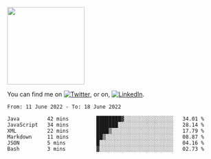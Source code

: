 <!-- ![visitors](https://visitor-badge.glitch.me/badge?page_id=page.id) -->

<img height="180em" src="https://github-readme-stats.vercel.app/api?username=alihernandez&show_icons=true&hide_border=true&&count_private=true&include_all_commits=true" />

<!-- Actual text -->

You can find me on [![Twitter][1.2]][1], or on, [![LinkedIn][2.2]][2].

<!-- Icons -->

[1.2]: http://i.imgur.com/wWzX9uB.png (twitter icon without padding)
[2.2]: https://raw.githubusercontent.com/MartinHeinz/MartinHeinz/master/linkedin-3-16.png (LinkedIn icon without padding)

<!-- Links to your social media accounts -->

[1]: https://twitter.com/phantomramen
[2]: https://www.linkedin.com/in/ali-hernandez-96b1b71a9/

<!--START_SECTION:waka-->

```text
From: 11 June 2022 - To: 18 June 2022

Java         42 mins         ████████▓░░░░░░░░░░░░░░░░   34.01 %
JavaScript   34 mins         ███████░░░░░░░░░░░░░░░░░░   28.14 %
XML          22 mins         ████▒░░░░░░░░░░░░░░░░░░░░   17.79 %
Markdown     11 mins         ██▒░░░░░░░░░░░░░░░░░░░░░░   08.87 %
JSON         5 mins          █░░░░░░░░░░░░░░░░░░░░░░░░   04.16 %
Bash         3 mins          ▓░░░░░░░░░░░░░░░░░░░░░░░░   02.73 %
```

<!--END_SECTION:waka-->
